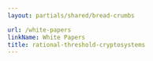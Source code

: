 ```yaml
---
layout: partials/shared/bread-crumbs

url: /white-papers
linkName: White Papers
title: rational-threshold-cryptosystems
---
```

